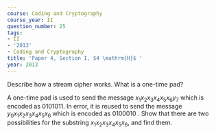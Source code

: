 ```yaml
---
course: Coding and Cryptography
course_year: II
question_number: 25
tags:
- II
- '2013'
- Coding and Cryptography
title: 'Paper 4, Section I, $4 \mathrm{H}$ '
year: 2013
---
```




Describe how a stream cipher works. What is a one-time pad?

A one-time pad is used to send the message $x_{1} x_{2} x_{3} x_{4} x_{5} x_{6} y_{7}$ which is encoded as 0101011. In error, it is reused to send the message $y_{0} x_{1} x_{2} x_{3} x_{4} x_{5} x_{6}$ which is encoded as 0100010 . Show that there are two possibilities for the substring $x_{1} x_{2} x_{3} x_{4} x_{5} x_{6}$, and find them.